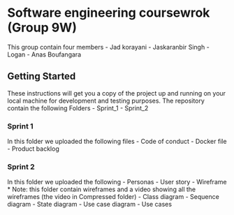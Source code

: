 # Software engineering coursewrok (Group 9W)

This group contain four members
    - Jad korayani
    - Jaskaranbir Singh
    - Logan
    - Anas Boufangara


## Getting Started

These instructions will get you a copy of the project up and running on your local machine for development and testing purposes.
The repository contain the following Folders
    - Sprint_1
    - Sprint_2

### Sprint 1

In this folder we uploaded the following files
    - Code of conduct
    - Docker file
    - Product backlog


### Sprint 2

In this folder we uploaded the following 
    - Personas
    - User story
    - Wireframe
        * Note: this folder contain wireframes and a video showing all the wireframes (the video in Compressed folder)
    - Class diagram
    - Sequence diagram
    - State diagram
    - Use case diagram
    - Use cases

